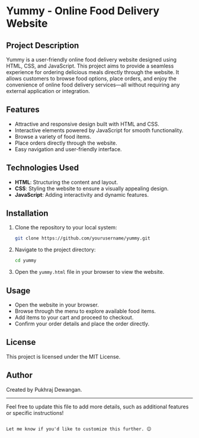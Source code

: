 
# Yummy - Online Food Delivery Website

## Project Description

Yummy is a user-friendly online food delivery website designed using HTML, CSS, and JavaScript. This project aims to provide a seamless experience for ordering delicious meals directly through the website. It allows customers to browse food options, place orders, and enjoy the convenience of online food delivery services—all without requiring any external application or integration.

## Features

- Attractive and responsive design built with HTML and CSS.
- Interactive elements powered by JavaScript for smooth functionality.
- Browse a variety of food items.
- Place orders directly through the website.
- Easy navigation and user-friendly interface.

## Technologies Used

- **HTML**: Structuring the content and layout.
- **CSS**: Styling the website to ensure a visually appealing design.
- **JavaScript**: Adding interactivity and dynamic features.

## Installation

1. Clone the repository to your local system:
   ```bash
   git clone https://github.com/yourusername/yummy.git
2. Navigate to the project directory:
   ```bash
   cd yummy
   ```
3. Open the `yummy.html` file in your browser to view the website.

## Usage

- Open the website in your browser.
- Browse through the menu to explore available food items.
- Add items to your cart and proceed to checkout.
- Confirm your order details and place the order directly.

## License

This project is licensed under the MIT License.

## Author

Created by Pukhraj Dewangan.

---
Feel free to update this file to add more details, such as additional features or specific instructions!
```

Let me know if you'd like to customize this further. 😊
